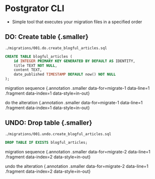 # Postgrator CLI

* Simple tool that executes your migration files in a specified order

<div class="row">
  <div class="cell-4">

## **DO:** Create table {.smaller}

``` {#migrate-1 data-span="1:14:16 .fragment data-style=highlight-in-out data-index=1; 1:18:19 .fragment data-style=highlight-in-out data-index=1;"}
./migrations/001.do.create_blogful_articles.sql
```

```sql
CREATE TABLE blogful_articles (
    id INTEGER PRIMARY KEY GENERATED BY DEFAULT AS IDENTITY,
    title TEXT NOT NULL,
    content TEXT,
    date_published TIMESTAMP DEFAULT now() NOT NULL
);
```

  </div>
  <div class="cell-2">

migration sequence {.annotation .smaller data-for=migrate-1 data-line=1 .fragment data-index=1 data-style=in-out}

do the alteration {.annotation .smaller data-for=migrate-1 data-line=1 .fragment data-index=1 data-style=in-out}

  </div>
</div>

<div class="row fragment" data-index="2">
  <div class="cell-4">

## **UNDO:** Drop table {.smaller}

``` {#migrate-2 data-span="1:14:16 .fragment data-style=highlight-in-out data-index=2; 1:18:21 .fragment data-style=highlight-in-out data-index=2;"}
./migrations/001.undo.create_blogful_articles.sql
```

```sql {.fragment data-index=2}
DROP TABLE IF EXISTS blogful_articles;
```

  </div>
  <div class="cell-2">

migration sequence {.annotation .smaller data-for=migrate-2 data-line=1 .fragment data-index=2 data-style=in-out}

undo the alteration {.annotation .smaller data-for=migrate-2 data-line=1 .fragment data-index=2 data-style=in-out}

  </div>
</div>
